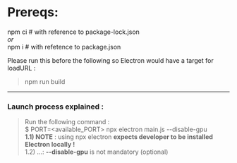 # Prereqs:

npm ci # with reference to package-lock.json <br>
_or_ <br>
npm i # with refetence to package.json

Please run this before the following so Electron would have a target for loadURL :
> npm run build

---

### Launch process explained :
> Run the following command : <br>
> $ PORT=<available_PORT> npx electron main.js --disable-gpu <br>
> **1.1) NOTE** : using npx electron **expects developer to be installed Electron locally !** <br>
> 1.2) ...: **--disable-gpu** is not mandatory (optional)